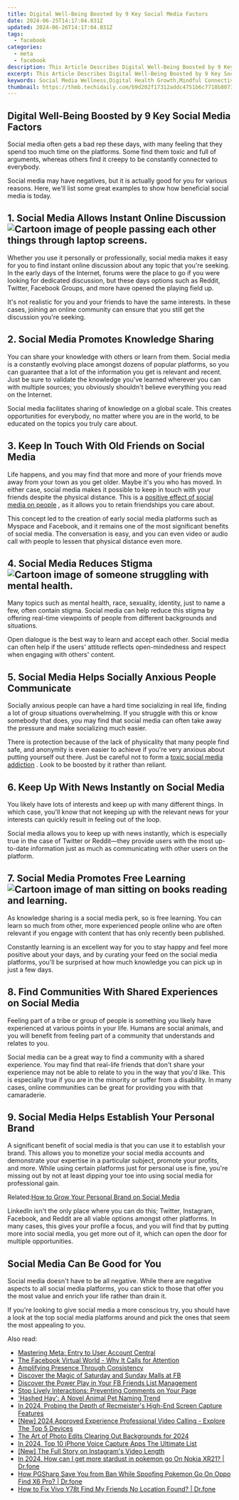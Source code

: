 ```yaml
---
title: Digital Well-Being Boosted by 9 Key Social Media Factors
date: 2024-06-25T14:17:04.031Z
updated: 2024-06-26T14:17:04.031Z
tags:
  - facebook
categories:
  - meta
  - facebook
description: This Article Describes Digital Well-Being Boosted by 9 Key Social Media Factors
excerpt: This Article Describes Digital Well-Being Boosted by 9 Key Social Media Factors
keywords: Social Media Wellness,Digital Health Growth,Mindful Connectivity,Online Balance Tips,Mental Health Uplift,Safe Social Habits,Positive Screening
thumbnail: https://thmb.techidaily.com/b9d202f17312addc4751b6c7718b8073b057f0ff78d7cca6ec165bfb76c8c4ca.jpg
---
```


## Digital Well-Being Boosted by 9 Key Social Media Factors

 Social media often gets a bad rep these days, with many feeling that they spend too much time on the platforms. Some find them toxic and full of arguments, whereas others find it creepy to be constantly connected to everybody.

 Social media may have negatives, but it is actually good for you for various reasons. Here, we'll list some great examples to show how beneficial social media is today.

## 1\. Social Media Allows Instant Online Discussion ![Cartoon image of people passing each other things through laptop screens.](https://static1.makeuseofimages.com/wordpress/wp-content/uploads/2022/02/instant-online-discussion.jpg)

 Whether you use it personally or professionally, social media makes it easy for you to find instant online discussion about any topic that you're seeking. In the early days of the Internet, forums were the place to go if you were looking for dedicated discussion, but these days options such as Reddit, Twitter, Facebook Groups, and more have opened the playing field up.

 It's not realistic for you and your friends to have the same interests. In these cases, joining an online community can ensure that you still get the discussion you're seeking.

## 2\. Social Media Promotes Knowledge Sharing

 You can share your knowledge with others or learn from them. Social media is a constantly evolving place amongst dozens of popular platforms, so you can guarantee that a lot of the information you get is relevant and recent. Just be sure to validate the knowledge you've learned wherever you can with multiple sources; you obviously shouldn't believe everything you read on the Internet.

 Social media facilitates sharing of knowledge on a global scale. This creates opportunities for everybody, no matter where you are in the world, to be educated on the topics you truly care about.

## 3\. Keep In Touch With Old Friends on Social Media

 Life happens, and you may find that more and more of your friends move away from your town as you get older. Maybe it's you who has moved. In either case, social media makes it possible to keep in touch with your friends despite the physical distance. This is a [positive effect of social media on people](http://www.makeuseof.com/tag/positive-impact-social-networking-sites-society-opinion/) , as it allows you to retain friendships you care about.

 This concept led to the creation of early social media platforms such as Myspace and Facebook, and it remains one of the most significant benefits of social media. The conversation is easy, and you can even video or audio call with people to lessen that physical distance even more.

## 4\. Social Media Reduces Stigma ![Cartoon image of someone struggling with mental health.](https://static1.makeuseofimages.com/wordpress/wp-content/uploads/2022/02/reduces-mental-health-stigma.jpg)

 Many topics such as mental health, race, sexuality, identity, just to name a few, often contain stigma. Social media can help reduce this stigma by offering real-time viewpoints of people from different backgrounds and situations.

 Open dialogue is the best way to learn and accept each other. Social media can often help if the users' attitude reflects open-mindedness and respect when engaging with others' content.

## 5\. Social Media Helps Socially Anxious People Communicate

 Socially anxious people can have a hard time socializing in real life, finding a lot of group situations overwhelming. If you struggle with this or know somebody that does, you may find that social media can often take away the pressure and make socializing much easier.

 There is protection because of the lack of physicality that many people find safe, and anonymity is even easier to achieve if you're very anxious about putting yourself out there. Just be careful not to form a [toxic social media addiction](https://www.makeuseof.com/warning-signs-social-media-addiction/) . Look to be boosted by it rather than reliant.

## 6\. Keep Up With News Instantly on Social Media

 You likely have lots of interests and keep up with many different things. In which case, you'll know that not keeping up with the relevant news for your interests can quickly result in feeling out of the loop.

 Social media allows you to keep up with news instantly, which is especially true in the case of Twitter or Reddit—they provide users with the most up-to-date information just as much as communicating with other users on the platform.

## 7\. Social Media Promotes Free Learning ![Cartoon image of man sitting on books reading and learning.](https://static1.makeuseofimages.com/wordpress/wp-content/uploads/2022/02/learning-from-books.jpg)

 As knowledge sharing is a social media perk, so is free learning. You can learn so much from other, more experienced people online who are often relevant if you engage with content that has only recently been published.

 Constantly learning is an excellent way for you to stay happy and feel more positive about your days, and by curating your feed on the social media platforms, you'll be surprised at how much knowledge you can pick up in just a few days.

## 8\. Find Communities With Shared Experiences on Social Media

 Feeling part of a tribe or group of people is something you likely have experienced at various points in your life. Humans are social animals, and you will benefit from feeling part of a community that understands and relates to you.

 Social media can be a great way to find a community with a shared experience. You may find that real-life friends that don't share your experience may not be able to relate to you in the way that you'd like. This is especially true if you are in the minority or suffer from a disability. In many cases, online communities can be great for providing you with that camaraderie.

## 9\. Social Media Helps Establish Your Personal Brand

 A significant benefit of social media is that you can use it to establish your brand. This allows you to monetize your social media accounts and demonstrate your expertise in a particular subject, promote your profits, and more. While using certain platforms just for personal use is fine, you're missing out by not at least dipping your toe into using social media for professional gain.

 Related:[How to Grow Your Personal Brand on Social Media](https://www.makeuseof.com/tag/minimalist-guide-personal-branding-social-media/)

 LinkedIn isn't the only place where you can do this; Twitter, Instagram, Facebook, and Reddit are all viable options amongst other platforms. In many cases, this gives your profile a focus, and you will find that by putting more into social media, you get more out of it, which can open the door for multiple opportunities.

## Social Media Can Be Good for You

 Social media doesn't have to be all negative. While there are negative aspects to all social media platforms, you can stick to those that offer you the most value and enrich your life rather than drain it.

 If you're looking to give social media a more conscious try, you should have a look at the top social media platforms around and pick the ones that seem the most appealing to you.


<ins class="adsbygoogle"
     style="display:block"
     data-ad-format="autorelaxed"
     data-ad-client="ca-pub-7571918770474297"
     data-ad-slot="1223367746"></ins>



<ins class="adsbygoogle"
     style="display:block"
     data-ad-client="ca-pub-7571918770474297"
     data-ad-slot="8358498916"
     data-ad-format="auto"
     data-full-width-responsive="true"></ins>

<span class="atpl-alsoreadstyle">Also read:</span>
<div><ul>
<li><a href="https://facebook.techidaily.com/mastering-meta-entry-to-user-account-central/"><u>Mastering Meta: Entry to User Account Central</u></a></li>
<li><a href="https://facebook.techidaily.com/the-facebook-virtual-world-why-it-calls-for-attention/"><u>The Facebook Virtual World - Why It Calls for Attention</u></a></li>
<li><a href="https://facebook.techidaily.com/amplifying-presence-through-consistency/"><u>Amplifying Presence Through Consistency</u></a></li>
<li><a href="https://facebook.techidaily.com/discover-the-magic-of-saturday-and-sunday-malls-at-fb/"><u>Discover the Magic of Saturday and Sunday Malls at FB</u></a></li>
<li><a href="https://facebook.techidaily.com/discover-the-power-play-in-your-fb-friends-list-management/"><u>Discover the Power Play in Your FB Friends List Management</u></a></li>
<li><a href="https://facebook.techidaily.com/stop-lively-interactions-preventing-comments-on-your-page/"><u>Stop Lively Interactions: Preventing Comments on Your Page</u></a></li>
<li><a href="https://facebook.techidaily.com/hashed-hay-a-novel-animal-pet-naming-trend/"><u>'Hashed Hay': A Novel Animal Pet Naming Trend</u></a></li>
<li><a href="https://screen-mirroring-recording.techidaily.com/in-2024-probing-the-depth-of-recmeisters-high-end-screen-capture-features/"><u>In 2024, Probing the Depth of Recmeister's High-End Screen Capture Features</u></a></li>
<li><a href="https://digital-screen-recording.techidaily.com/new-2024-approved-experience-professional-video-calling-explore-the-top-5-devices/"><u>[New] 2024 Approved  Experience Professional Video Calling - Explore The Top 5 Devices</u></a></li>
<li><a href="https://some-skills.techidaily.com/the-art-of-photo-edits-clearing-out-backgrounds-for-2024/"><u>The Art of Photo Edits  Clearing Out Backgrounds for 2024</u></a></li>
<li><a href="https://audio-editing.techidaily.com/in-2024-top-10-iphone-voice-capture-apps-the-ultimate-list/"><u>In 2024, Top 10 iPhone Voice Capture Apps The Ultimate List</u></a></li>
<li><a href="https://instagram-videos.techidaily.com/new-the-full-story-on-instagrams-video-length/"><u>[New] The Full Story on Instagram's Video Length</u></a></li>
<li><a href="https://android-pokemon-go.techidaily.com/in-2024-how-can-i-get-more-stardust-in-pokemon-go-on-nokia-xr21-drfone-by-drfone-virtual-android/"><u>In 2024, How can I get more stardust in pokemon go On Nokia XR21? | Dr.fone</u></a></li>
<li><a href="https://android-pokemon-go.techidaily.com/how-pgsharp-save-you-from-ban-while-spoofing-pokemon-go-on-oppo-find-x6-pro-drfone-by-drfone-virtual-android/"><u>How PGSharp Save You from Ban While Spoofing Pokemon Go On Oppo Find X6 Pro? | Dr.fone</u></a></li>
<li><a href="https://fake-location.techidaily.com/how-to-fix-vivo-y78t-find-my-friends-no-location-found-drfone-by-drfone-virtual-android/"><u>How to Fix Vivo Y78t Find My Friends No Location Found? | Dr.fone</u></a></li>
</ul></div>
